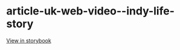 # article-uk-web-video--indy-life-story

[View in storybook](https://raw.githack.com/Independent-Digital-News-and-Media-Ltd/indy-pwamp-sb/PR-1448-sb/index.html?path=/story/article-uk-web-video--indy-life-story)